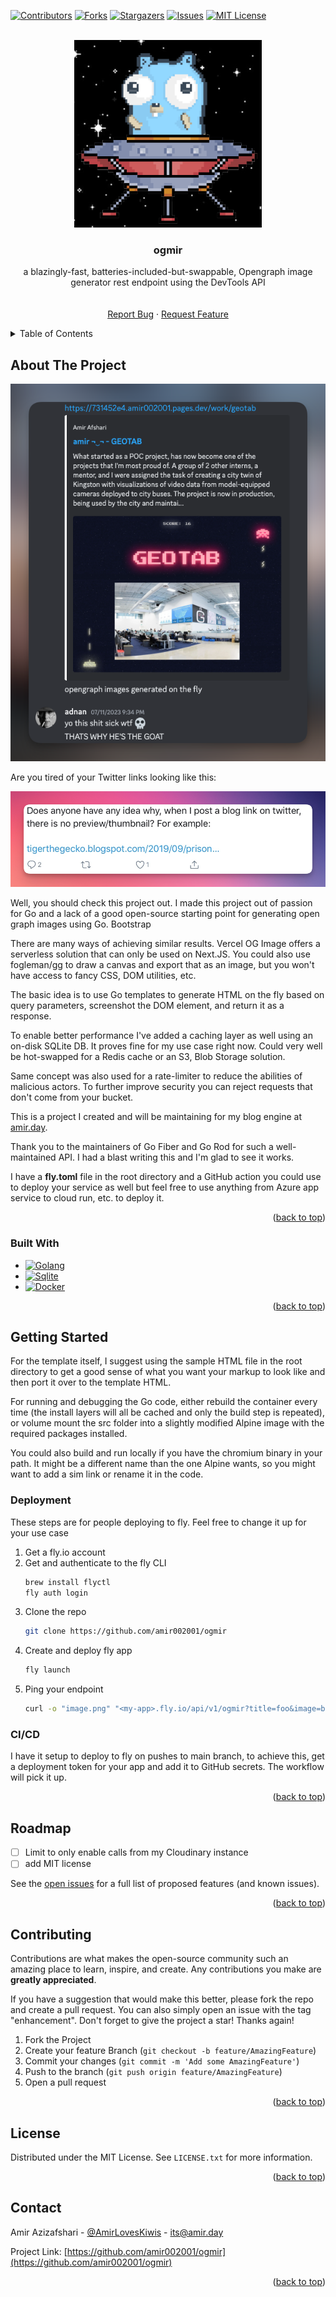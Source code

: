 <a name="readme-top"></a>

<!-- PROJECT SHIELDS -->

[![Contributors][contributors-shield]][contributors-url]
[![Forks][forks-shield]][forks-url]
[![Stargazers][stars-shield]][stars-url]
[![Issues][issues-shield]][issues-url]
[![MIT License][license-shield]][license-url]

<!-- PROJECT LOGO -->
<br />
<div align="center">
  <a href="https://github.com/amir002001/ogmir">
    <img src="docs/assets/logo.png" alt="Logo" width="300" height="300">
  </a>

<h3 align="center">ogmir</h3>

  <p align="center">
    a blazingly-fast, batteries-included-but-swappable, Opengraph image generator rest endpoint using the DevTools API
    <br />
    <!-- <a href="https://github.com/amir002001/ogmir"><strong>Explore the docs »</strong></a> -->
    <br />
    <br />
    <a href="https://github.com/amir002001/ogmir/issues">Report Bug</a>
    ·
    <a href="https://github.com/amir002001/ogmir/issues">Request Feature</a>
  </p>
</div>

<!-- TABLE OF CONTENTS -->
<details>
  <summary>Table of Contents</summary>
  <ol>
    <li>
      <a href="#about-the-project">About The Project</a>
      <ul>
        <li><a href="#built-with">Built With</a></li>
      </ul>
    </li>
    <li>
      <a href="#getting-started">Getting Started</a>
      <ul>
        <li><a href="#prerequisites">Prerequisites</a></li>
        <li><a href="#installation">Installation</a></li>
        <li><a href="#cicd">CI/CD</a></li>
      </ul>
    </li>
    <li><a href="#roadmap">Roadmap</a></li>
    <li><a href="#contributing">Contributing</a></li>
    <li><a href="#license">License</a></li>
    <li><a href="#contact">Contact</a></li>
  </ol>
</details>

<!-- ABOUT THE PROJECT -->

## About The Project

![Ogmir Screenshot](./docs/assets/screenshot.png)

Are you tired of your Twitter links looking like this:

![no opengraph](./docs/assets/no-og.png)

Well, you should check this project out. I made this project out of passion for Go and a lack of a good open-source starting point for generating open graph images using Go.
Bootstrap

There are many ways of achieving similar results. Vercel OG Image offers a serverless solution that can only be used on Next.JS. You could also use fogleman/gg to draw a canvas and export that as an image, but you won't have access to fancy CSS, DOM utilities, etc.

The basic idea is to use Go templates to generate HTML on the fly based on query parameters, screenshot the DOM element, and return it as a response.

To enable better performance I've added a caching layer as well using an on-disk SQLite DB. It proves fine for my use case right now. Could very well be hot-swapped for a Redis cache or an S3, Blob Storage solution.

Same concept was also used for a rate-limiter to reduce the abilities of malicious actors. To further improve security you can reject requests that don't come from your bucket.

This is a project I created and will be maintaining for my blog engine at [amir.day](https://amir.day).

Thank you to the maintainers of Go Fiber and Go Rod for such a well-maintained API. I had a blast writing this and I'm glad to see it works.

I have a **fly.toml** file in the root directory and a GitHub action you could use to deploy your service as well but feel free to use anything from Azure app service to cloud run, etc. to deploy it.

<p align="right">(<a href="#readme-top">back to top</a>)</p>

### Built With

- [![Golang][Golang]][Golang-url]
- [![Sqlite][Sqlite]][Sqlite-url]
- [![Docker][Docker]][Docker-url]

<p align="right">(<a href="#readme-top">back to top</a>)</p>

<!-- GETTING STARTED -->

## Getting Started

For the template itself, I suggest using the sample HTML file in the root directory to get a good sense of what you want your markup to look like and then port it over to the template HTML.

For running and debugging the Go code, either rebuild the container every time (the install layers will all be cached and only the build step is repeated), or volume mount the src folder into a slightly modified Alpine image with the required packages installed.

You could also build and run locally if you have the chromium binary in your path. It might be a different name than the one Alpine wants, so you might want to add a sim link or rename it in the code.

### Deployment

These steps are for people deploying to fly. Feel free to change it up for your use case

1. Get a fly.io account
2. Get and authenticate to the fly CLI
   ```sh
   brew install flyctl
   fly auth login
   ```
3. Clone the repo
   ```sh
   git clone https://github.com/amir002001/ogmir
   ```
4. Create and deploy fly app
   ```sh
   fly launch
   ```
5. Ping your endpoint
   ```bash
   curl -o "image.png" "<my-app>.fly.io/api/v1/ogmir?title=foo&image=bar"
   ```

### CI/CD

I have it setup to deploy to fly on pushes to main branch, to achieve this, get a deployment token for your app and add it to GitHub secrets. The workflow will pick it up.

<p align="right">(<a href="#readme-top">back to top</a>)</p>

<!-- ROADMAP -->

## Roadmap

- [ ] Limit to only enable calls from my Cloudinary instance
- [ ] add MIT license

See the [open issues](https://github.com/amir002001/ogmir/issues) for a full list of proposed features (and known issues).

<p align="right">(<a href="#readme-top">back to top</a>)</p>

<!-- CONTRIBUTING -->

## Contributing

Contributions are what makes the open-source community such an amazing place to learn, inspire, and create. Any contributions you make are **greatly appreciated**.

If you have a suggestion that would make this better, please fork the repo and create a pull request. You can also simply open an issue with the tag "enhancement".
Don't forget to give the project a star! Thanks again!

1. Fork the Project
2. Create your feature Branch (`git checkout -b feature/AmazingFeature`)
3. Commit your changes (`git commit -m 'Add some AmazingFeature'`)
4. Push to the branch (`git push origin feature/AmazingFeature`)
5. Open a pull request

<p align="right">(<a href="#readme-top">back to top</a>)</p>

<!-- LICENSE -->

## License

Distributed under the MIT License. See `LICENSE.txt` for more information.

<p align="right">(<a href="#readme-top">back to top</a>)</p>

<!-- CONTACT -->

## Contact

Amir Azizafshari - [@AmirLovesKiwis](https://twitter.com/amirloveskiwis) - its@amir.day

Project Link: [https://github.com/amir002001/ogmir](https://github.com/amir002001/ogmir)

<p align="right">(<a href="#readme-top">back to top</a>)</p>

<!-- MARKDOWN LINKS & IMAGES -->
<!-- https://www.markdownguide.org/basic-syntax/#reference-style-links -->

[contributors-shield]: https://img.shields.io/github/contributors/amir002001/ogmir.svg?style=for-the-badge
[contributors-url]: https://github.com/amir002001/ogmir/graphs/contributors
[forks-shield]: https://img.shields.io/github/forks/amir002001/ogmir.svg?style=for-the-badge
[forks-url]: https://github.com/amir002001/ogmir/network/members
[stars-shield]: https://img.shields.io/github/stars/amir002001/ogmir.svg?style=for-the-badge
[stars-url]: https://github.com/amir002001/ogmir/stargazers
[issues-shield]: https://img.shields.io/github/issues/amir002001/ogmir.svg?style=for-the-badge
[issues-url]: https://github.com/amir002001/ogmir/issues
[license-shield]: https://img.shields.io/badge/License-MIT-yellow.svg?style=for-the-badge
[license-url]: https://github.com/amir002001/ogmir/blob/master/LICENSE
[Next.js]: https://img.shields.io/badge/next.js-000000?style=for-the-badge&logo=nextdotjs&logoColor=white
[Golang-url]: https://go.dev/
[Golang]: https://img.shields.io/badge/Go-00ADD8?style=for-the-badge&logo=go&logoColor=white
[Sqlite-url]: https://go.dev/
[Sqlite]: https://www.sqlite.org/
[Docker]: https://img.shields.io/badge/docker-%230db7ed.svg?style=for-the-badge&logo=docker&logoColor=white
[Docker-url]: https://docker.com
